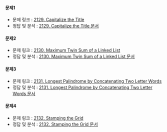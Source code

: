 ####    문제1
-   문제 링크 : [2129. Capitalize the Title](https://leetcode.com/contest/biweekly-contest-69/problems/capitalize-the-title/)
-   정답 및 분석 : [2129. Capitalize the Title 문서](../../../문제_문서/2022_01_문서/2129_Capitalize_the_Title.md)


####    문제2
-   문제 링크 : [2130. Maximum Twin Sum of a Linked List](https://leetcode.com/contest/biweekly-contest-69/problems/maximum-twin-sum-of-a-linked-list/)
-   정답 및 분석 : [2130. Maximum Twin Sum of a Linked List 문서](../../../문제_문서/2022_01_문서/2130_Maximum_Twin_Sum_of_a_Linked_List.md)


####    문제3
-   문제 링크 : [2131. Longest Palindrome by Concatenating Two Letter Words](https://leetcode.com/contest/biweekly-contest-69/problems/longest-palindrome-by-concatenating-two-letter-words/)
-   정답 및 분석 : [2131. Longest Palindrome by Concatenating Two Letter Words 문서](../../../문제_문서/2022_01_문서/2131_Longest_Palindrome_by_Concatenating_Two_Letter_Words.md)


####    문제4
-   문제 링크 : [2132. Stamping the Grid](https://leetcode.com/contest/biweekly-contest-69/problems/stamping-the-grid/)
-   정답 및 분석 : [2132. Stamping the Grid 문서](../../../문제_문서/2022_01_문서/2132_Stamping_the_Grid.md)
